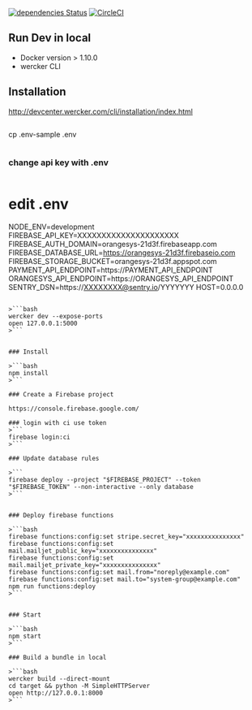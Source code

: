 [![dependencies Status](https://david-dm.org/orangesys/app.orangesys.io.svg)](https://david-dm.org/orangesys/app.orangesys.io)
[![CircleCI](https://circleci.com/gh/orangesys/app.orangesys.io.svg?style=svg)](https://circleci.com/gh/orangesys/app.orangesys.io)

## Run Dev in local
- Docker version > 1.10.0
- wercker CLI

## Installation
http://devcenter.wercker.com/cli/installation/index.html


>```bash
cp .env-sample .env
>```
### change api key with .env
>```bash
# edit .env
NODE_ENV=development
FIREBASE_API_KEY=XXXXXXXXXXXXXXXXXXXXX
FIREBASE_AUTH_DOMAIN=orangesys-21d3f.firebaseapp.com
FIREBASE_DATABASE_URL=https://orangesys-21d3f.firebaseio.com
FIREBASE_STORAGE_BUCKET=orangesys-21d3f.appspot.com
PAYMENT_API_ENDPOINT=https://PAYMENT_API_ENDPOINT
ORANGESYS_API_ENDPOINT=https://ORANGESYS_API_ENDPOINT
SENTRY_DSN=https://XXXXXXXX@sentry.io/YYYYYYY
HOST=0.0.0.0
```

>```bash
wercker dev --expose-ports
open 127.0.0.1:5000
>```


### Install

>```bash
npm install
>```

### Create a Firebase project

https://console.firebase.google.com/

### login with ci use token
>```
firebase login:ci
>```

### Update database rules

>```
firebase deploy --project "$FIREBASE_PROJECT" --token "$FIREBASE_TOKEN" --non-interactive --only database
>```


### Deploy firebase functions

>```bash
firebase functions:config:set stripe.secret_key="xxxxxxxxxxxxxxx"
firebase functions:config:set mail.mailjet_public_key="xxxxxxxxxxxxxxx"
firebase functions:config:set mail.mailjet_private_key="xxxxxxxxxxxxxxx"
firebase functions:config:set mail.from="noreply@example.com"
firebase functions:config:set mail.to="system-group@example.com"
npm run functions:deploy
>```


### Start

>```bash
npm start
>```

### Build a bundle in local

>```bash
wercker build --direct-mount
cd target && python -M SimpleHTTPServer
open http://127.0.0.1:8000
>```
